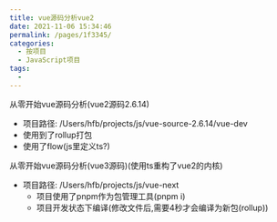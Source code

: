 ```yaml
---
title: vue源码分析vue2
date: 2021-11-06 15:34:46
permalink: /pages/1f3345/
categories:
  - 按项目
  - JavaScript项目
tags:
  - 
---
```




从零开始vue源码分析(vue2源码2.6.14)

* 项目路径: /Users/hfb/projects/js/vue-source-2.6.14/vue-dev
* 使用到了rollup打包
* 使用了flow(js里定义ts?)




从零开始vue源码分析(vue3源码)(使用ts重构了vue2的内核)
* 项目路径: /Users/hfb/projects/js/vue-next
  * 项目使用了pnpm作为包管理工具(pnpm i)
  * 项目开发状态下编译(修改文件后,需要4秒才会编译为新包(rollup))

